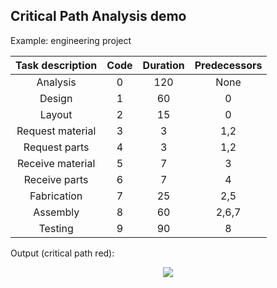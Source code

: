 ## Critical Path Analysis demo

Example: engineering project

| Task description | Code | Duration | Predecessors |
| :---: | :---: | :---: | :---: |
| Analysis | 0 | 120 | None |
| Design | 1 | 60 | 0 |
| Layout | 2 | 15 | 0 |
| Request material | 3 | 3 | 1,2 |
| Request parts | 4 | 3 | 1,2 |
| Receive material | 5 | 7 | 3 |
| Receive parts | 6 | 7 | 4 |
| Fabrication | 7 | 25 | 2,5 |
| Assembly | 8 | 60 | 2,6,7 |
| Testing | 9 | 90 | 8 |

Output (critical path red):

<p align="center">
	<img src="critical_path_diagram.png"/>
</p>
